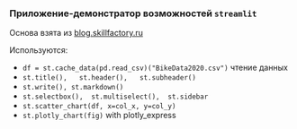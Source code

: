 ### Приложение-демонстратор возможностей `streamlit`
Основа взята из [blog.skillfactory.ru](https://blog.skillfactory.ru/kak-napisat-veb-prilozhenie-dlya-demonstratsii-data-science-proekta-na-python/)

Используются:  <br>
- `df = st.cache_data(pd.read_csv)("BikeData2020.csv")`  чтение данных
- `st.title(),   st.header(),   st.subheader()`
- `st.write(), st.markdown()`
- `st.selectbox(),  st.multiselect(),  st.sidebar`
- `st.scatter_chart(df, x=col_x, y=col_y)`  
- `st.plotly_chart(fig)`   with plotly_express
